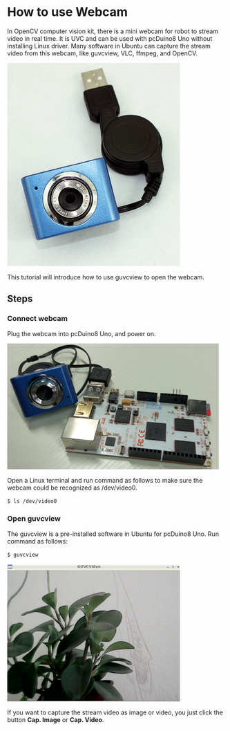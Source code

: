 # How to use Webcam

In OpenCV computer vision kit, there is a mini webcam for robot to stream video in real time. It is UVC and can be used with pcDuino8 Uno without installing Linux driver. Many software in Ubuntu can capture the stream video from this webcam, like guvcview, VLC, ffmpeg, and OpenCV.

<img src="../images/webcam.jpg" title="captured screen" width="400">

This tutorial will introduce how to use guvcview to open the webcam.

## Steps

### Connect webcam
Plug the webcam into pcDuino8 Uno, and power on.

![](../images/cam_p8.png)

Open a Linux terminal and run command as follows to make sure the webcam could be recognized as /dev/video0.
```bash
$ ls /dev/video0
```

### Open guvcview
The guvcview is a pre-installed software in Ubuntu for pcDuino8 Uno. Run command as follows:
```bash
$ guvcview
```
<img src="../images/capture.png" title="captured screen" width="400">

If you want to capture the stream video as image or video, you just click the button **Cap. Image** or **Cap. Video**.




